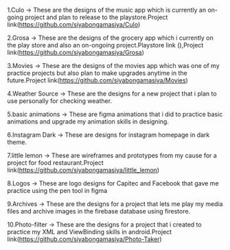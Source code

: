 1.Culo -> These are the designs of the music app which is currently an on-going project and plan to release to the playstore.Project link(https://github.com/siyabongamasiya/Culo)

2.Grosa -> These are the designs of the grocery app which i currently on the play store and also an on-ongoing project.Playstore link (),Project link(https://github.com/siyabongamasiya/Grosa)

3.Movies -> These are the designs of the movies app which was one of my practice projects but also plan to make upgrades anytime in the future.Project link(https://github.com/siyabongamasiya/Movies)

4.Weather Source -> These are the designs for a new project that i plan to use personally for checking weather.

5.basic animations -> These are figma animations that i did to practice basic animations and upgrade my animation skills in designing.

6.Instagram Dark -> These are designs for instagram homepage in dark theme.

7.little lemon -> These are wireframes and prototypes from my cause for a project for food restaurant.Project link(https://github.com/siyabongamasiya/little_lemon)

8.Logos -> These are logo designs for Capitec and Facebook that gave me practice using the pen tool in figma

9.Archives -> These are the designs for a project that lets me play my media files and archive images in the firebase database using firestore.

10.Photo-filter -> These are the designs for a project that i created to practice my XML and ViewBinding skills in android.Project link(https://github.com/siyabongamasiya/Photo-Taker)

